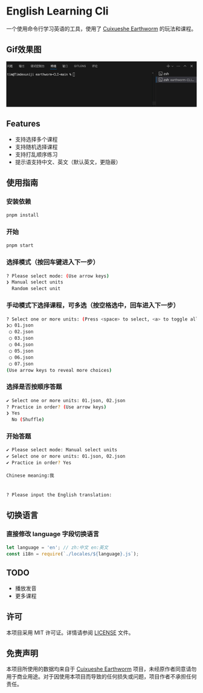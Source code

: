 # English Learning Cli
一个使用命令行学习英语的工具，使用了 [Cuixueshe Earthworm](https://github.com/cuixueshe/earthworm) 的玩法和课程。


## Gif效果图
<img src="./assets/preview.gif" width="600" height="120" />


## Features

- 支持选择多个课程
- 支持随机选择课程
- 支持打乱顺序练习
- 提示语支持中文、英文（默认英文，更隐蔽）

## 使用指南

### 安装依赖
```bash
pnpm install
```

### 开始
```bash
pnpm start
```

### 选择模式（按回车键进入下一步）
```bash
? Please select mode: (Use arrow keys)
❯ Manual select units
  Random select unit
```

### 手动模式下选择课程，可多选（按空格选中，回车进入下一步）
```bash
? Select one or more units: (Press <space> to select, <a> to toggle all, <i> to invert selection, and <enter> to proceed)
❯◯ 01.json
 ◯ 02.json
 ◯ 03.json
 ◯ 04.json
 ◯ 05.json
 ◯ 06.json
 ◯ 07.json
(Use arrow keys to reveal more choices)
```

### 选择是否按顺序答题
```bash
✔ Select one or more units: 01.json, 02.json
? Practice in order? (Use arrow keys)
❯ Yes
  No (Shuffle)
```

### 开始答题
```bash 
✔ Please select mode: Manual select units
✔ Select one or more units: 01.json, 02.json
✔ Practice in order? Yes

Chinese meaning:我


? Please input the English translation:
```

## 切换语言
### 直接修改 language 字段切换语言
```javascript
let language = 'en'; // zh:中文 en:英文
const i18n = require(`./locales/${language}.js`);
```

## TODO
- 播放发音
- 更多课程

## 许可

本项目采用 MIT 许可证。详情请参阅 [LICENSE](LICENSE) 文件。


## 免责声明

本项目所使用的数据均来自于 [Cuixueshe Earthworm](https://github.com/cuixueshe/earthworm) 项目，未经原作者同意请勿用于商业用途。对于因使用本项目而导致的任何损失或问题，项目作者不承担任何责任。